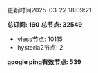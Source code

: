更新时间2025-03-22 18:09:21

**总订阅: 160**
**总节点: 32549**
- vless节点: 10115
- hysteria2节点: 2

**google ping有效节点: 539**
